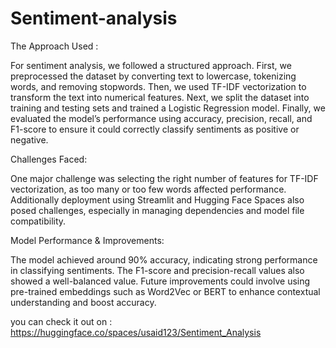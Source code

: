 # Sentiment-analysis
 The Approach Used :

 
For sentiment analysis, we followed a structured approach. First, we preprocessed the dataset by converting text to lowercase, tokenizing words, and removing stopwords. Then, we used TF-IDF vectorization to transform the text into numerical features. Next, we split the dataset into training and testing sets and trained a Logistic Regression model. Finally, we evaluated the model’s performance using accuracy, precision, recall, and F1-score to ensure it could correctly classify sentiments as positive or negative.

Challenges Faced:


One major challenge  was selecting the right number of features for TF-IDF vectorization, as too many or too few words affected performance. Additionally deployment using Streamlit and Hugging Face Spaces also posed challenges, especially in managing dependencies and model file compatibility.

Model Performance & Improvements:


The model achieved around 90% accuracy, indicating strong performance in classifying sentiments. The F1-score and precision-recall values also showed a well-balanced value. Future improvements could involve using pre-trained embeddings such as Word2Vec or BERT to enhance contextual understanding and boost accuracy.

you can check it out on :
https://huggingface.co/spaces/usaid123/Sentiment_Analysis
